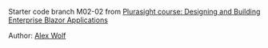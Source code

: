 Starter code branch M02-02 from [Plurasight course: Designing and Building Enterprise Blazor Applications](https://www.pluralsight.com/courses/designing-building-enterprise-blazor-applications) 

Author: [Alex Wolf](https://www.pluralsight.com/authors/alex-wolf)
